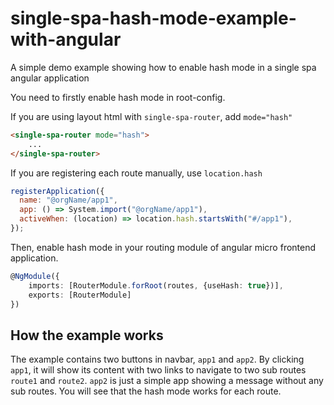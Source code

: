 # single-spa-hash-mode-example-with-angular
A simple demo example showing how to enable hash mode in a single spa angular application


You need to firstly enable hash mode in root-config.

If you are using layout html with `single-spa-router`, add `mode="hash"`
```html
<single-spa-router mode="hash">
    ...
</single-spa-router>
```
If you are registering each route manually, use `location.hash`
```js
registerApplication({
  name: "@orgName/app1",
  app: () => System.import("@orgName/app1"),
  activeWhen: (location) => location.hash.startsWith("#/app1"),
});
```
Then, enable hash mode in your routing module of angular micro frontend application.
```ts
@NgModule({
    imports: [RouterModule.forRoot(routes, {useHash: true})],
    exports: [RouterModule]
})
```

## How the example works
The example contains two buttons in navbar, `app1` and `app2`. By clicking `app1`, it will show its content with two links 
to navigate to two sub routes `route1` and `route2`. `app2` is just a simple app showing a message without any sub routes.
You will see that the hash mode works for each route.